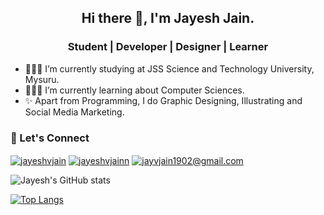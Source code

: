 <h2 align="center">Hi there 👋, I'm Jayesh Jain.</h2>    

<h3 align="center">Student | Developer | Designer | Learner</h3>    

- 🧑🏻‍🎓 I’m currently studying at JSS Science and Technology University, Mysuru.
- 👨🏻‍💻 I’m currently learning about Computer Sciences.
- ✨ Apart from Programming, I do Graphic Designing, Illustrating and Social Media Marketing.

<h3 align="left">🤩 Let's Connect </h3>
<a href="https://instagram.com/jayeshvjain" target="blank"><img align="center" src="https://img.shields.io/badge/Instagram-%2455D351.svg?&style=for-the-badge&logo=instagram&logoColor=white" alt="jayeshvjain" /></a>
<a href="https://linkedin.com/in/jayeshvjainn" target="blank"><img align="center" src="https://img.shields.io/badge/linkedin-%230077B5.svg?&style=for-the-badge&logo=linkedin&logoColor=white" alt="jayeshvjainn" /></a>
<a href="mailto:jayvjain1902@gmail.com" target="blank"><img align="center" src="https://img.shields.io/badge/email-%23D14836.svg?&style=for-the-badge&logo=gmail&logoColor=white" alt="jayvjain1902@gmail.com" /></a>    

![Jayesh's GitHub stats](https://github-readme-stats.vercel.app/api?username=Jayeshvj&show_icons=true&theme=vue-dark)

[![Top Langs](https://github-readme-stats.vercel.app/api/top-langs/?username=Jayeshvj&layout=compact&theme=vue-dark)](https://github.com/Jayeshvj/github-readme-stats)


